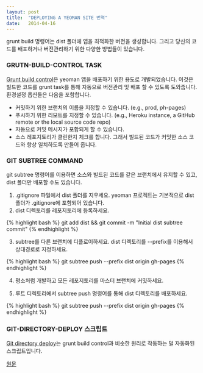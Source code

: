 ```yaml
---
layout: post
title:  "DEPLOYING A YEOMAN SITE 번역"
date:   2014-04-16
---
```


grunt build 명령어는 dist 폴더에 앱을 최적화한 버전을 생성합니다. 그리고 당신의 코드를 배포하거나 버전관리하기 위한 다양한 방법들이 있습니다. 

### GRUTN-BUILD-CONTROL TASK

[Grunt build control](https://github.com/robwierzbowski/grunt-build-control)은 yeoman 앱을 배포하기 위한 용도로 개발되었습니다. 이것은 빌드한 코드를 grunt task를 통해 자동으로 버전관리 및 배포 할 수 있도록 도와줍니다. 환경설정 옵션들은 다음을 포함합니다.

* 커밋하기 위한 브랜치의 이름을 지정할 수 있습니다. (e.g., prod, ph-pages)
* 푸시하기 위한 리모트를 지정할 수 있습니다. (e.g., Heroku instance, a GitHub remote or the local source code repo)
* 자동으로 커밋 메시지가 포함되게 할 수 있습니다.
* 소스 레포지토리가 클린한지 체크를 합니다. 그래서 빌드된 코드가 커밋한 소스 코드와 항상 일치하도록 만들어 줍니다.

### GIT SUBTREE COMMAND

git subtree 명령어를 이용하면 소스와 빌드된 코드를 같은 브랜치에서 유지할 수 있고, dist 폴더만 배포할 수도 있습니다. 

1. .gitignore 파일에서 dist 폴더를 지우세요. yeoman 프로젝트는 기본적으로 dist 폴더가 .gitignore에 포함되어 있습니다. 
2. dist 디렉토리를 레포지토리에 등록하세요.

{% highlight bash %}
git add dist && git commit -m "Initial dist subtree commit"
{% endhighlight %}

3. subtree를 다른 브랜치에 디플로이하세요. dist 디렉토리를 --prefix를 이용해서 상대경로로 지정하세요. 

{% highlight bash %}
git subtree push --prefix dist origin gh-pages
{% endhighlight %}

4. 평소처럼 개발하고 모든 레포지토리를 마스터 브랜치에 커밋하세요. 

5. 루트 디렉토리에서 subtree push 명령어를 통해 dist 디렉토리를 배포하세요.

{% highlight bash %}
git subtree push --prefix dist origin gh-pages
{% endhighlight %}

### GIT-DIRECTORY-DEPLOY 스크립트

[Git directory deploy](https://github.com/X1011/git-directory-deploy)는 grunt build control과 비슷한 원리로 작동하는 덜 자동화된 스크립트입니다. 

[원문](http://yeoman.io/deployment.html)
